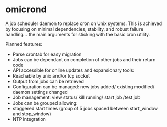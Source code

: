 # omicrond
A  job scheduler daemon to replace cron on Unix systems.  This is achieved by focusing on minimal dependencies, stability, and robust failure handling... the main arguments for sticking with the basic cron utility.

Planned features:
*  Parse crontab for easy migration
*  Jobs can be dependant on completion of other jobs and their return code
*  API accessible for online updates and expansionary tools:
 *  Reachable by unix and/or tcp socket
 *  Output from jobs can be retrieved 
 *  Configuration can be managed:  new jobs added/ existing modified/ daemon settings changed
 *  Job management: view status/ kill running/ start job /test job
*  Jobs can be grouped allowing:
 * staggered start times (group of 5 jobs spaced between start_window and stop_window)
*  NTP integration
